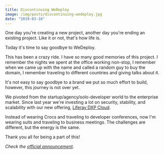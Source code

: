 ```yaml
---
title: Discontinuing WeDeploy
image: /img/posts/discontinuing-wedeploy.jpg
date: "2019-03-18"
---
```


One day you're creating a new project, another day you're ending an existing project. Like it or not, that's how life is.

Today it's time to say goodbye to WeDeploy.

This has been a crazy ride. I have so many good memories of this project. I remember the nights we spent at the office working non-stop, I remember when we came up with the name and called a random guy to buy the domain, I remember traveling to different countries and giving talks about it.

It's not easy to say goodbye to a brand we put so much effort to build, however, this journey is not over yet.

We pivoted from the startup/agency/solo-developer world to the enterprise market. Since last year we're investing a lot on security, stability, and scalability with our new offering, [Liferay DXP Cloud](https://www.liferay.com/products/dxp-cloud).

Instead of wearing Crocs and traveling to developer conferences, now I'm wearing suits and traveling to business meetings. The challenges are different, but the energy is the same.

Thank you all for being a part of this!

_Check the [official announcement](https://wedeploy.com/blog/discontinuing-wedeploy/)._
